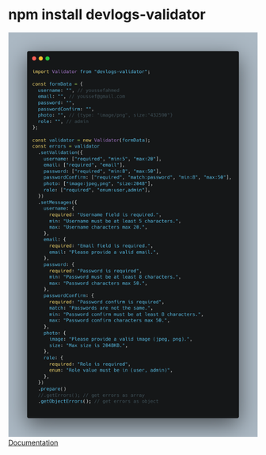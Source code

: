 # npm install devlogs-validator

<img src="../assets/images/main-example.png">
<a href="https://github.com/youssef-ahmed-Devlogs/Javascript-Validator">Documentation</a>
